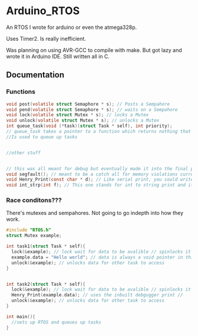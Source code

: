 # Arduino_RTOS
An RTOS I wrote for arduino or even the atmega328p. 


Uses Timer2. Is really inefficient. 


Was planning on using AVR-GCC to compile with make. But got lazy and wrote it in Arduino IDE. Still written all in C. 

## Documentation
### Functions

```C
void post(volatile struct Semaphore * s); // Posts a Sempahore
void pend(volatile struct Semaphore * s); // waits on a Sempahore
void lock(volatile struct Mutex * s); // locks a Mutex
void unlock(volatile struct Mutex * s); // unlocks a Mutex
int queue_task(void (*task)(struct Task * self), int priority);
// queue_task takes a pointer to a function which returns nothing that takes a struct Task* as a argument
//Is used to queue up tasks


//other stuff


// this was all meant for debug but eventually made it into the final product
void segfault(); // meant to be a catch all for memory violations currently unused
void Henry_Print(const char * d); // Like serial print, you could write your own print function. The name is an inside Joke.
void int_strp(int f); // This one stands for int to string print and it prints all leading 0's and will get the number to a 10 digit decimal accuracy. 


```



### Race conditons???
There's mutexes and sempahores. Not going to go indepth into how they work. 

```C
#include "RTOS.h"
struct Mutex example;

int task1(struct Task * self){
  lock(&example); // lock wait for data to be avalible // spinlocks it if you will
  example.data = "Hello world"; // data is always a void pointer in this case it's now pointing to a const char * which is pointing to "Hello World"
  unlock(&example); // unlocks data for other task to access
}


int task2(struct Task * self){
  lock(&example); // lock wait for data to be avalible // spinlocks it if you will
  Henry_Print(example.data); // uses the inbuilt debgugger print //
  unlock(&example); // unlocks data for other task to access
}

int main(){
  //sets up RTOS and queues up tasks 
} 

```




